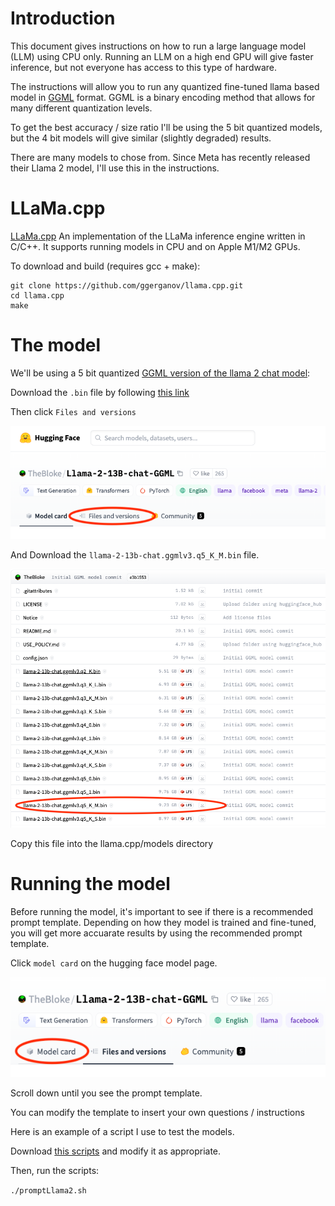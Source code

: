 # Introduction

This document gives instructions on how to run a large language model (LLM) using CPU only. Running an LLM on a high end GPU will give faster inference, but not everyone has access to this type of hardware.

The instructions will allow you to run any quantized fine-tuned llama based model in [GGML](https://github.com/rustformers/llm/tree/main/crates/ggml) format. GGML is a binary encoding method that allows for many different quantization levels.

To get the best accuracy / size ratio I'll be using the 5 bit quantized models, but the 4 bit models will give similar (slightly degraded) results.

There are many models to chose from. Since Meta has recently released their Llama 2 model, I'll use this in the instructions.

# LLaMa.cpp

[LLaMa.cpp](https://github.com/ggerganov/llama.cpp) An implementation of the LLaMa inference engine written in C/C++. It supports running models in CPU and on Apple M1/M2 GPUs.

To download and build (requires gcc + make):

```
git clone https://github.com/ggerganov/llama.cpp.git
cd llama.cpp
make
```

# The model

We'll be using a 5 bit quantized [GGML version of the llama 2 chat model](https://huggingface.co/TheBloke/Llama-2-13B-chat-GGML):

Download the `.bin` file by following [this link](https://huggingface.co/TheBloke/Llama-2-13B-chat-GGML)

Then click `Files and versions`

![Files and versions](images/FilesAndVersions.png)

And Download the `llama-2-13b-chat.ggmlv3.q5_K_M.bin` file.

![Download file](images/FileList.png)

Copy this file into the llama.cpp/models directory

# Running the model

Before running the model, it's important to see if there is a recommended prompt template. Depending on how they model is trained and fine-tuned, you will get more accuarate results by using the recommended prompt template.

Click `model card` on the hugging face model page.

![model card](images/ModelCard.png)

Scroll down until you see the prompt template.

You can modify the template to insert your own questions / instructions

Here is an example of a script I use to test the models.

Download [this scripts][promptLlama2] and modify it as appropriate.

Then, run the scripts:

`./promptLlama2.sh`


[promptLlama2]: promptLlama2.sh